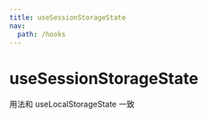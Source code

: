 ```yaml
---
title: useSessionStorageState
nav:
  path: /hooks
---
```


# useSessionStorageState

用法和 useLocalStorageState 一致
